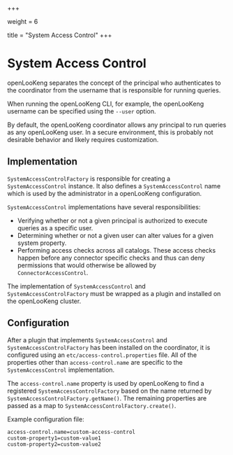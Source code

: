 +++

weight = 6

title = "System Access Control"
+++

# System Access Control

openLooKeng separates the concept of the principal who authenticates to the coordinator from the username that is responsible for running queries.

When running the openLooKeng CLI, for example, the openLooKeng username can be specified using the `--user` option.

By default, the openLooKeng coordinator allows any principal to run queries as any openLooKeng user. In a secure environment, this is probably not desirable behavior and likely requires customization.

## Implementation

`SystemAccessControlFactory` is responsible for creating a `SystemAccessControl` instance. It also defines a `SystemAccessControl` name which is used by the administrator in a openLooKeng configuration.

`SystemAccessControl` implementations have several responsibilities:

-   Verifying whether or not a given principal is authorized to execute queries as a specific user.
-   Determining whether or not a given user can alter values for a given system property.
-   Performing access checks across all catalogs. These access checks happen before any connector specific checks and thus can deny permissions that would otherwise be allowed by `ConnectorAccessControl`.

The implementation of `SystemAccessControl` and `SystemAccessControlFactory` must be wrapped as a plugin and installed on the openLooKeng cluster.

## Configuration

After a plugin that implements `SystemAccessControl` and `SystemAccessControlFactory` has been installed on the coordinator, it is configured using an `etc/access-control.properties` file. All of the
properties other than `access-control.name` are specific to the `SystemAccessControl` implementation.

The `access-control.name` property is used by openLooKeng to find a registered `SystemAccessControlFactory` based on the name returned by `SystemAccessControlFactory.getName()`. The remaining properties are passed as a map to `SystemAccessControlFactory.create()`.

Example configuration file:

``` properties
access-control.name=custom-access-control
custom-property1=custom-value1
custom-property2=custom-value2
```
